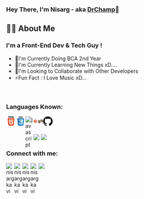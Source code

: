 ### Hey There,  I'm Nisarg - aka [DrChamp][website]👋

<!-- <img align="center" alt="GIF" src="https://github.com/DrChamp1/DrChamp1/blob/main/code.gif?raw=true" width="320" height="220" /> -->

## 🙋‍♂️ About Me
### I'm a Front-End Dev & Tech Guy !
- 🔭I'm Currently Doing BCA 2nd Year
- 🌱I'm Currently Learning New Things xD....
- 👯I'm Looking to Collaborate with Other Developers
- ⚡Fun Fact : I Love Music xD...

<br />

### Languages Known:

<img align="left" alt="HTML5" width="26px" src="https://raw.githubusercontent.com/github/explore/80688e429a7d4ef2fca1e82350fe8e3517d3494d/topics/html/html.png" />
<img align="left" alt="CSS3" width="26px" src="https://raw.githubusercontent.com/github/explore/80688e429a7d4ef2fca1e82350fe8e3517d3494d/topics/css/css.png" />
<img align="left" alt="javascript" width="22px" src="https://img.icons8.com/color/48/000000/javascript.png"/>
<img align="left" alt="Git" width="26px" src="https://raw.githubusercontent.com/github/explore/80688e429a7d4ef2fca1e82350fe8e3517d3494d/topics/git/git.png" />
<img align="left" alt="GitHub" width="26px" src="https://raw.githubusercontent.com/github/explore/78df643247d429f6cc873026c0622819ad797942/topics/github/github.png" />

<br />
<br />

<img height="150px" src="https://github-readme-stats.vercel.app/api?username=drchamp1&show_icons=true&hide_title=true&count_private=true" />	<img height="150px" src="https://github-readme-stats.vercel.app/api/top-langs/?username=drchamp1" />	


### Connect with me:

[<img align="left" alt="nisargkavi" width="22px" src="https://image.flaticon.com/icons/png/512/732/732200.png"/>][gmail]
[<img align="left" alt="nisargkavi" width="22px" src="https://img.icons8.com/color/48/000000/linkedin.png"/>][linkedin]
[<img align="left" alt="nisargkavi" width="22px" src="https://image.flaticon.com/icons/png/512/1384/1384063.png"/>][instagram]
[<img align="left" alt="nisargkavi" width="22px" src="https://image.flaticon.com/icons/png/512/1384/1384060.png"/>][youtube]


<a href="https://github.com/Meghna-DAS/github-profile-views-counter">
    <img src="https://komarev.com/ghpvc/?username=drchamp1">
</a>


[youtube]:https://www.youtube.com/technicalnisarg
[instagram]: https://www.instagram.com/a_mythical_kid
[gmail]:kavinisarg@gmail.com
[linkedin]:https://www.linkedin.com/in/drchamp1/
[website]:https://drchamp1.ml/

